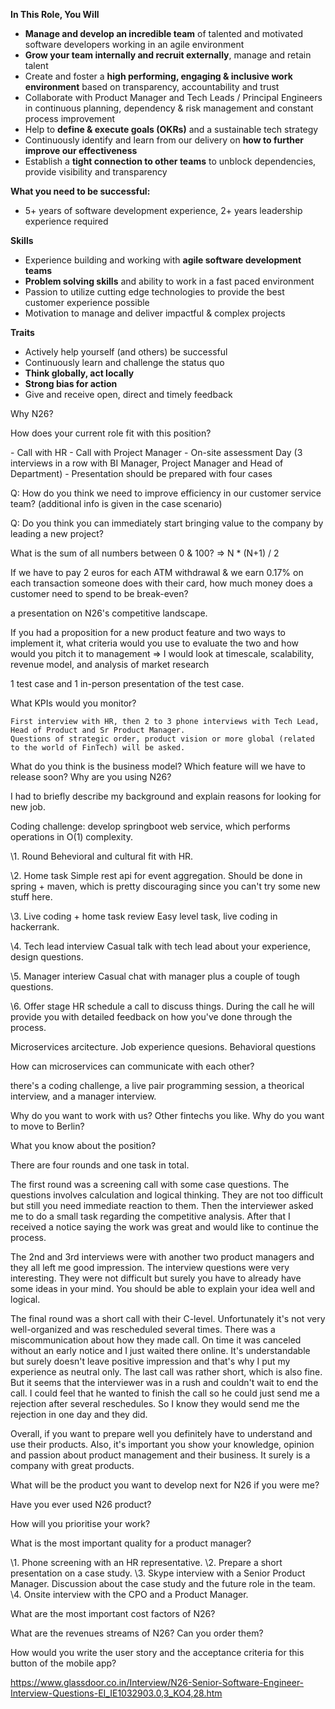 **In This Role, You Will**

- **Manage and develop an incredible team** of talented and motivated software developers working in an agile environment
- **Grow your team internally and recruit externally**, manage and retain talent
- Create and foster a **high performing, engaging & inclusive work environment** based on transparency, accountability and trust
- Collaborate with Product Manager and Tech Leads / Principal Engineers in continuous planning, dependency & risk management and constant process improvement
- Help to **define & execute goals (OKRs)** and a sustainable tech strategy
- Continuously identify and learn from our delivery on **how to further improve our effectiveness**
- Establish a **tight connection to other teams** to unblock dependencies, provide visibility and transparency

**What you need to be successful:**

- 5+ years of software development experience, 2+ years leadership experience required

**Skills**

- Experience building and working with **agile software development teams**
- **Problem solving skills** and ability to work in a fast paced environment
- Passion to utilize cutting edge technologies to provide the best customer experience possible
- Motivation to manage and deliver impactful & complex projects

**Traits**

- Actively help yourself (and others) be successful
- Continuously learn and challenge the status quo
- **Think globally, act locally**
- **Strong bias for action**
- Give and receive open, direct and timely feedback



Why N26?  

How does your current role fit with this position?  

\- Call with HR
\- Call with Project Manager
\- On-site assessment Day (3 interviews in a row with BI Manager, Project Manager and Head of Department) - Presentation should be prepared with four cases



Q: How do you think we need to improve efficiency in our customer service team? (additional info is given in the case scenario)  



Q: Do you think you can immediately start bringing value to the company by leading a new project? 



What is the sum of all numbers between 0 & 100?  => N * (N+1) / 2

If we have to pay 2 euros for each ATM withdrawal & we earn 0.17% on each transaction someone does with their card, how much money does a customer need to spend to be break-even? 

a presentation on N26's competitive landscape.

If you had a proposition for a new product feature and two ways to implement it, what criteria would you use to evaluate the two and how would you pitch it to management => I would look at timescale, scalability, revenue model, and analysis of market research

1 test case and 1 in-person presentation of the test case.

What KPIs would you monitor?  



```
First interview with HR, then 2 to 3 phone interviews with Tech Lead, Head of Product and Sr Product Manager.
Questions of strategic order, product vision or more global (related to the world of FinTech) will be asked.
```

What do you think is the business model? Which feature will we have to release soon? Why are you using N26?



I had to briefly describe my background and explain reasons for looking for new job.  

Coding challenge: develop springboot web service, which performs operations in O(1) complexity.

\1. Round
Behevioral and cultural fit with HR.

\2. Home task
Simple rest api for event aggregation. Should be done in spring + maven, which is pretty discouraging since you can't try some new stuff here.

\3. Live coding + home task review
Easy level task, live coding in hackerrank.

\4. Tech lead interview
Casual talk with tech lead about your experience, design questions.

\5. Manager interiew
Casual chat with manager plus a couple of tough questions.

\6. Offer stage
HR schedule a call to discuss things. During the call he will provide you with detailed feedback on how you've done through the process.



Microservices arcitecture. Job experience quesions. Behavioral questions  



How can microservices can communicate with each other?  

there's a coding challenge, a live pair programming session, a theorical interview, and a manager interview.



Why do you want to work with us? Other fintechs you like. Why do you want to move to Berlin?  



What you know about the position?  





There are four rounds and one task in total.

The first round was a screening call with some case questions. The questions involves calculation and logical thinking. They are not too difficult but still you need immediate reaction to them. Then the interviewer asked me to do a small task regarding the competitive analysis. After that I received a notice saying the work was great and would like to continue the process.

The 2nd and 3rd interviews were with another two product managers and they all left me good impression. The interview questions were very interesting. They were not difficult but surely you have to already have some ideas in your mind. You should be able to explain your idea well and logical.

The final round was a short call with their C-level. Unfortunately it's not very well-organized and was rescheduled several times. There was a miscommunication about how they made call. On time it was canceled without an early notice and I just waited there online. It's understandable but surely doesn't leave positive impression and that's why I put my experience as neutral only. The last call was rather short, which is also fine. But it seems that the interviewer was in a rush and couldn't wait to end the call. I could feel that he wanted to finish the call so he could just send me a rejection after several reschedules. So I know they would send me the rejection in one day and they did.

Overall, if you want to prepare well you definitely have to understand and use their products. Also, it's important you show your knowledge, opinion and passion about product management and their business. It surely is a company with great products.

What will be the product you want to develop next for N26 if you were me?  

Have you ever used N26 product?  

How will you prioritise your work?  

What is the most important quality for a product manager?  



\1. Phone screening with an HR representative.
\2. Prepare a short presentation on a case study.
\3. Skype interview with a Senior Product Manager. Discussion about the case study and the future role in the team.
\4. Onsite interview with the CPO and a Product Manager.



What are the most important cost factors of N26? 

What are the revenues streams of N26? Can you order them?  

How would you write the user story and the acceptance criteria for this button of the mobile app?  

https://www.glassdoor.co.in/Interview/N26-Senior-Software-Engineer-Interview-Questions-EI_IE1032903.0,3_KO4,28.htm

